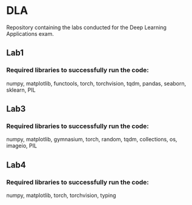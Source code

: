 # DLA
Repository containing the labs conducted for the Deep Learning Applications exam.
## Lab1
### Required libraries to successfully run the code:
numpy, matplotlib, functools, torch, torchvision, tqdm, pandas, seaborn, sklearn, PIL

## Lab3
### Required libraries to successfully run the code:
numpy, matplotlib, gymnasium, torch, random, tqdm, collections, os, imageio, PIL

## Lab4
### Required libraries to successfully run the code:
numpy, matplotlib, torch, torchvision, typing

